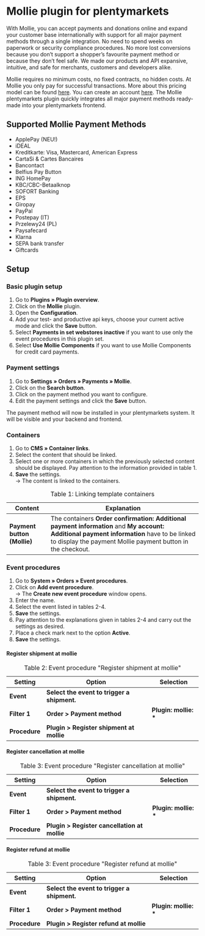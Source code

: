 # Mollie plugin for plentymarkets

With Mollie, you can accept payments and donations online and expand your customer base internationally with support for all major payment methods through a single integration. No need to spend weeks on paperwork or security compliance procedures. No more lost conversions because you don’t support a shopper’s favourite payment method or because they don’t feel safe. We made our products and API expansive, intuitive, and safe for merchants, customers and developers alike.

Mollie requires no minimum costs, no fixed contracts, no hidden costs. At Mollie you only pay for successful transactions. More about this pricing model can be found [here](https://www.mollie.com/en/pricing/). You can create an account [here](https://www.mollie.com/dashboard/signup/5543454?lang=de). The Mollie plentymarkets plugin quickly integrates all major payment methods ready-made into your plentymarkets frontend.


## Supported Mollie Payment Methods ##
- ApplePay (NEU!)
- iDEAL
- Kreditkarte: Visa, Mastercard, American Express
- CartaSi & Cartes Bancaires
- Bancontact
- Belfius Pay Button
- ING HomePay
- KBC/CBC-Betaalknop
- SOFORT Banking
- EPS
- Giropay
- PayPal
- Postepay (IT)
- Przelewy24 (PL)
- Paysafecard
- Klarna
- SEPA bank transfer
- Giftcards

## Setup

### Basic plugin setup

1. Go to **Plugins » Plugin overview**.
2. Click on the **Mollie** plugin.
3. Open the **Configuration**.
4. Add your test- and productive api keys, choose your current active mode and click the **Save** button.
5. Select **Payments in set webstores inactive** if you want to use only the event procedures in this plugin set.
6. Select **Use Mollie Components** if you want to use Mollie Components for credit card payments.

### Payment settings

1. Go to **Settings » Orders » Payments » Mollie**.
2. Click on the **Search button**.
3. Click on the payment method you want to configure.
4. Edit the payment settings and click the **Save** button.

The payment method will now be installed in your plentymarkets system. It will be visible and your backend and frontend.

### Containers

1. Go to **CMS » Container links**.
2. Select the content that should be linked.
3. Select one or more containers in which the previously selected content should be displayed. Pay attention to the information provided in table 1.
4. **Save** the settings.<br />→ The content is linked to the containers.

<table>
<caption>Table 1: Linking template containers</caption>
	<thead>
	    <tr>
            <th>
                Content
            </th>
            <th>
                Explanation
            </th>
        </tr>
	</thead>
	<tbody>
		<tr>
        	<td>
        		<b>Payment button (Mollie)</b>
        	</td>
        	<td>
        	    The containers <strong>Order confirmation: Additional payment information</strong> and <strong>My account: Additional payment information</strong> have to be linked to display the payment Mollie payment button in the checkout.
            </td>
        </tr>
	</tbody>
</table>

### Event procedures

1. Go to **System » Orders » Event procedures**.
2. Click on **Add event procedure**. </br> → The **Create new event procedure** window opens.
3. Enter the name.
4. Select the event listed in tables 2-4.
5. **Save** the settings.
6. Pay attention to the explanations given in tables 2-4 and carry out the settings as desired.
7. Place a check mark next to the option **Active**.
8. **Save** the settings.

#### Register shipment at mollie

<table>
	<thead>
	    <tr>
            <th>
                Setting
            </th>
            <th>
                Option
            </th>
            <th>
                Selection
            </th>
        </tr>
	</thead>
	<tbody>
        <tr>
            <td><strong>Event</strong></td>
            <td><strong>Select the event to trigger a shipment.</strong></td>
            <td></td>
        </tr>
        <tr>
            <td><strong>Filter 1</strong></td>
            <td><strong>Order &gt; Payment method</strong></td>
            <td><strong>Plugin: mollie: *</strong></td>
        </tr>
        <tr>
            <td><strong>Procedure</strong></td>
            <td><strong>Plugin &gt; Register shipment at mollie</strong></td>
            <td>&nbsp;</td>
      </tr>
    </tbody>
	<caption>
		Table 2: Event procedure "Register shipment at mollie"
	</caption>
</table>

#### Register cancellation at mollie

<table>
	<thead>
	    <tr>
            <th>
                Setting
            </th>
            <th>
                Option
            </th>
            <th>
                Selection
            </th>
        </tr>
	</thead>
	<tbody>
        <tr>
            <td><strong>Event</strong></td>
            <td><strong>Select the event to trigger a shipment.</strong></td>
            <td></td>
        </tr>
        <tr>
            <td><strong>Filter 1</strong></td>
            <td><strong>Order &gt; Payment method</strong></td>
            <td><strong>Plugin: mollie: *</strong></td>
        </tr>
        <tr>
            <td><strong>Procedure</strong></td>
            <td><strong>Plugin &gt; Register cancellation at mollie</strong></td>
            <td>&nbsp;</td>
      </tr>
    </tbody>
	<caption>
		Table 3: Event procedure "Register cancellation at mollie"
	</caption>
</table>

#### Register refund at mollie

<table>
	<thead>
	    <tr>
            <th>
                Setting
            </th>
            <th>
                Option
            </th>
            <th>
                Selection
            </th>
        </tr>
	</thead>
	<tbody>
        <tr>
            <td><strong>Event</strong></td>
            <td><strong>Select the event to trigger a shipment.</strong></td>
            <td></td>
        </tr>
        <tr>
            <td><strong>Filter 1</strong></td>
            <td><strong>Order &gt; Payment method</strong></td>
            <td><strong>Plugin: mollie: *</strong></td>
        </tr>
        <tr>
            <td><strong>Procedure</strong></td>
            <td><strong>Plugin &gt; Register refund at mollie</strong></td>
            <td>&nbsp;</td>
      </tr>
    </tbody>
	<caption>
		Table 3: Event procedure "Register refund at mollie"
	</caption>
</table>
